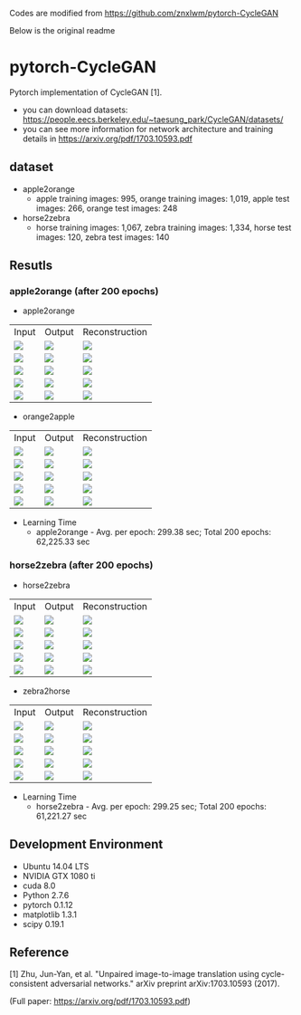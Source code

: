 Codes are modified from https://github.com/znxlwm/pytorch-CycleGAN

Below is the original readme


# pytorch-CycleGAN
Pytorch implementation of CycleGAN [1].

* you can download datasets: https://people.eecs.berkeley.edu/~taesung_park/CycleGAN/datasets/
* you can see more information for network architecture and training details in https://arxiv.org/pdf/1703.10593.pdf

## dataset
* apple2orange
  * apple training images: 995, orange training images: 1,019, apple test images: 266, orange test images: 248
* horse2zebra
  * horse training images: 1,067, zebra training images: 1,334, horse test images: 120, zebra test images: 140

## Resutls
### apple2orange (after 200 epochs)
* apple2orange
<table align='center'>
<tr align='center'>
<td> Input </td>
<td> Output </td>
<td> Reconstruction </td>
</tr>
<tr>
<td><img src = 'images/apple2orange/AtoB/1_input.png'>
<td><img src = 'images/apple2orange/AtoB/1_output.png'>
<td><img src = 'images/apple2orange/AtoB/1_recon.png'>
</tr>
<tr>
<td><img src = 'images/apple2orange/AtoB/2_input.png'>
<td><img src = 'images/apple2orange/AtoB/2_output.png'>
<td><img src = 'images/apple2orange/AtoB/2_recon.png'>
</tr>
<tr>
<td><img src = 'images/apple2orange/AtoB/3_input.png'>
<td><img src = 'images/apple2orange/AtoB/3_output.png'>
<td><img src = 'images/apple2orange/AtoB/3_recon.png'>
</tr>
<tr>
<td><img src = 'images/apple2orange/AtoB/4_input.png'>
<td><img src = 'images/apple2orange/AtoB/4_output.png'>
<td><img src = 'images/apple2orange/AtoB/4_recon.png'>
</tr>
<tr>
<td><img src = 'images/apple2orange/AtoB/5_input.png'>
<td><img src = 'images/apple2orange/AtoB/5_output.png'>
<td><img src = 'images/apple2orange/AtoB/5_recon.png'>
</tr>
</table>

* orange2apple
<table align='center'>
<tr align='center'>
<td> Input </td>
<td> Output </td>
<td> Reconstruction </td>
</tr>
<tr>
<td><img src = 'images/apple2orange/BtoA/1_input.png'>
<td><img src = 'images/apple2orange/BtoA/1_output.png'>
<td><img src = 'images/apple2orange/BtoA/1_recon.png'>
</tr>
<tr>
<td><img src = 'images/apple2orange/BtoA/2_input.png'>
<td><img src = 'images/apple2orange/BtoA/2_output.png'>
<td><img src = 'images/apple2orange/BtoA/2_recon.png'>
</tr>
<tr>
<td><img src = 'images/apple2orange/BtoA/3_input.png'>
<td><img src = 'images/apple2orange/BtoA/3_output.png'>
<td><img src = 'images/apple2orange/BtoA/3_recon.png'>
</tr>
<tr>
<td><img src = 'images/apple2orange/BtoA/4_input.png'>
<td><img src = 'images/apple2orange/BtoA/4_output.png'>
<td><img src = 'images/apple2orange/BtoA/4_recon.png'>
</tr>
<tr>
<td><img src = 'images/apple2orange/BtoA/5_input.png'>
<td><img src = 'images/apple2orange/BtoA/5_output.png'>
<td><img src = 'images/apple2orange/BtoA/5_recon.png'>
</tr>
</table>

* Learning Time
  * apple2orange - Avg. per epoch: 299.38 sec; Total 200 epochs: 62,225.33 sec

### horse2zebra (after 200 epochs)
* horse2zebra
<table align='center'>
<tr align='center'>
<td> Input </td>
<td> Output </td>
<td> Reconstruction </td>
</tr>
<tr>
<td><img src = 'images/horse2zebra/AtoB/1_input.png'>
<td><img src = 'images/horse2zebra/AtoB/1_output.png'>
<td><img src = 'images/horse2zebra/AtoB/1_recon.png'>
</tr>
<tr>
<td><img src = 'images/horse2zebra/AtoB/2_input.png'>
<td><img src = 'images/horse2zebra/AtoB/2_output.png'>
<td><img src = 'images/horse2zebra/AtoB/2_recon.png'>
</tr>
<tr>
<td><img src = 'images/horse2zebra/AtoB/3_input.png'>
<td><img src = 'images/horse2zebra/AtoB/3_output.png'>
<td><img src = 'images/horse2zebra/AtoB/3_recon.png'>
</tr>
<tr>
<td><img src = 'images/horse2zebra/AtoB/4_input.png'>
<td><img src = 'images/horse2zebra/AtoB/4_output.png'>
<td><img src = 'images/horse2zebra/AtoB/4_recon.png'>
</tr>
<tr>
<td><img src = 'images/horse2zebra/AtoB/5_input.png'>
<td><img src = 'images/horse2zebra/AtoB/5_output.png'>
<td><img src = 'images/horse2zebra/AtoB/5_recon.png'>
</tr>
</table>

* zebra2horse
<table align='center'>
<tr align='center'>
<td> Input </td>
<td> Output </td>
<td> Reconstruction </td>
</tr>
<tr>
<td><img src = 'images/horse2zebra/BtoA/1_input.png'>
<td><img src = 'images/horse2zebra/BtoA/1_output.png'>
<td><img src = 'images/horse2zebra/BtoA/1_recon.png'>
</tr>
<tr>
<td><img src = 'images/horse2zebra/BtoA/2_input.png'>
<td><img src = 'images/horse2zebra/BtoA/2_output.png'>
<td><img src = 'images/horse2zebra/BtoA/2_recon.png'>
</tr>
<tr>
<td><img src = 'images/horse2zebra/BtoA/3_input.png'>
<td><img src = 'images/horse2zebra/BtoA/3_output.png'>
<td><img src = 'images/horse2zebra/BtoA/3_recon.png'>
</tr>
<tr>
<td><img src = 'images/horse2zebra/BtoA/4_input.png'>
<td><img src = 'images/horse2zebra/BtoA/4_output.png'>
<td><img src = 'images/horse2zebra/BtoA/4_recon.png'>
</tr>
<tr>
<td><img src = 'images/horse2zebra/BtoA/5_input.png'>
<td><img src = 'images/horse2zebra/BtoA/5_output.png'>
<td><img src = 'images/horse2zebra/BtoA/5_recon.png'>
</tr>
</table>

* Learning Time
  * horse2zebra - Avg. per epoch: 299.25 sec; Total 200 epochs: 61,221.27 sec

## Development Environment

* Ubuntu 14.04 LTS
* NVIDIA GTX 1080 ti
* cuda 8.0
* Python 2.7.6
* pytorch 0.1.12
* matplotlib 1.3.1
* scipy 0.19.1

## Reference

[1] Zhu, Jun-Yan, et al. "Unpaired image-to-image translation using cycle-consistent adversarial networks." arXiv preprint arXiv:1703.10593 (2017).

(Full paper: https://arxiv.org/pdf/1703.10593.pdf)
